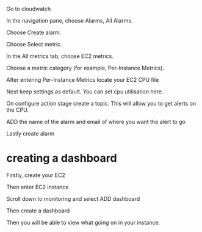 Go to cloudwatch

In the navigation pane, choose Alarms, All Alarms.

Choose Create alarm.

Choose Select metric.

In the All metrics tab, choose EC2 metrics.

Choose a metric category (for example, Per-Instance Metrics).

After entering Per-Instance Metrics locate your EC2 CPU file 

Next keep settings as default. You can set cpu utilisation here. 

On configure action stage create a topic. This will allow you to get alerts on the CPU.

ADD the name of the alarm and email of where you want the alert to go 

Lastly create alarm

# creating a dashboard

Firstly, create your EC2 

Then enter EC2 instance 

Scroll down to monitoring and select ADD dashboard 

Then create a dashboard 

Then you will be able to view what going on in your instance.